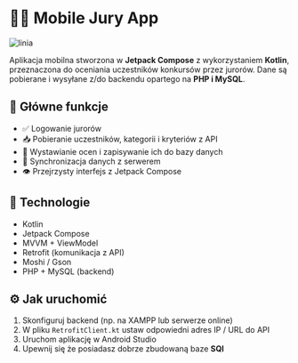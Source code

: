 # 🧑‍⚖️ Mobile Jury App

![linia](https://www.gify.net/data/media/562/linia-ruchomy-obrazek-0184.gif)

Aplikacja mobilna stworzona w **Jetpack Compose** z wykorzystaniem **Kotlin**, przeznaczona do oceniania uczestników konkursów przez jurorów. Dane są pobierane i wysyłane z/do backendu opartego na **PHP i MySQL**.

## 🎯 Główne funkcje

- ✅ Logowanie jurorów
- 📥 Pobieranie uczestników, kategorii i kryteriów z API
- 📝 Wystawianie ocen i zapisywanie ich do bazy danych
- 🔄 Synchronizacja danych z serwerem
- 👁️ Przejrzysty interfejs z Jetpack Compose

## 🧱 Technologie

- Kotlin
- Jetpack Compose
- MVVM + ViewModel
- Retrofit (komunikacja z API)
- Moshi / Gson
- PHP + MySQL (backend)

## ⚙️ Jak uruchomić

1. Skonfiguruj backend (np. na XAMPP lub serwerze online)
2. W pliku `RetrofitClient.kt` ustaw odpowiedni adres IP / URL do API
3. Uruchom aplikację w Android Studio
4. Upewnij się że posiadasz dobrze zbudowaną baze **SQl**
